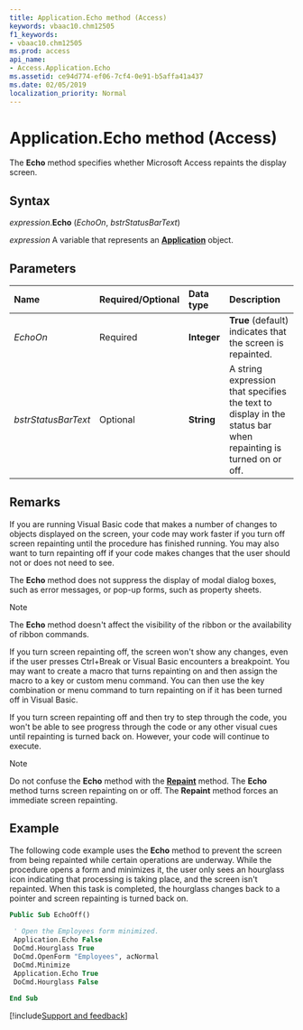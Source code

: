 ```yaml
---
title: Application.Echo method (Access)
keywords: vbaac10.chm12505
f1_keywords:
- vbaac10.chm12505
ms.prod: access
api_name:
- Access.Application.Echo
ms.assetid: ce94d774-ef06-7cf4-0e91-b5affa41a437
ms.date: 02/05/2019
localization_priority: Normal
---
```



# Application.Echo method (Access)

The **Echo** method specifies whether Microsoft Access repaints the display screen.


## Syntax

_expression_.**Echo** (_EchoOn_, _bstrStatusBarText_)

_expression_ A variable that represents an **[Application](Access.Application.md)** object.


## Parameters

|Name|Required/Optional|Data type|Description|
|:-----|:-----|:-----|:-----|
| _EchoOn_|Required|**Integer**|**True** (default) indicates that the screen is repainted.|
| _bstrStatusBarText_|Optional|**String**|A string expression that specifies the text to display in the status bar when repainting is turned on or off.|

## Remarks

If you are running Visual Basic code that makes a number of changes to objects displayed on the screen, your code may work faster if you turn off screen repainting until the procedure has finished running. You may also want to turn repainting off if your code makes changes that the user should not or does not need to see.

The **Echo** method does not suppress the display of modal dialog boxes, such as error messages, or pop-up forms, such as property sheets.

> [!NOTE] 
> The **Echo** method doesn't affect the visibility of the ribbon or the availability of ribbon commands.

If you turn screen repainting off, the screen won't show any changes, even if the user presses Ctrl+Break or Visual Basic encounters a breakpoint. You may want to create a macro that turns repainting on and then assign the macro to a key or custom menu command. You can then use the key combination or menu command to turn repainting on if it has been turned off in Visual Basic.

If you turn screen repainting off and then try to step through the code, you won't be able to see progress through the code or any other visual cues until repainting is turned back on. However, your code will continue to execute.

> [!NOTE] 
> Do not confuse the **Echo** method with the **[Repaint](access.form.repaint.md)** method. The **Echo** method turns screen repainting on or off. The **Repaint** method forces an immediate screen repainting.


## Example

The following code example uses the **Echo** method to prevent the screen from being repainted while certain operations are underway. While the procedure opens a form and minimizes it, the user only sees an hourglass icon indicating that processing is taking place, and the screen isn't repainted. When this task is completed, the hourglass changes back to a pointer and screen repainting is turned back on.

```vb
Public Sub EchoOff() 
 
 ' Open the Employees form minimized. 
 Application.Echo False 
 DoCmd.Hourglass True 
 DoCmd.OpenForm "Employees", acNormal 
 DoCmd.Minimize 
 Application.Echo True 
 DoCmd.Hourglass False 
 
End Sub
```




[!include[Support and feedback](~/includes/feedback-boilerplate.md)]
